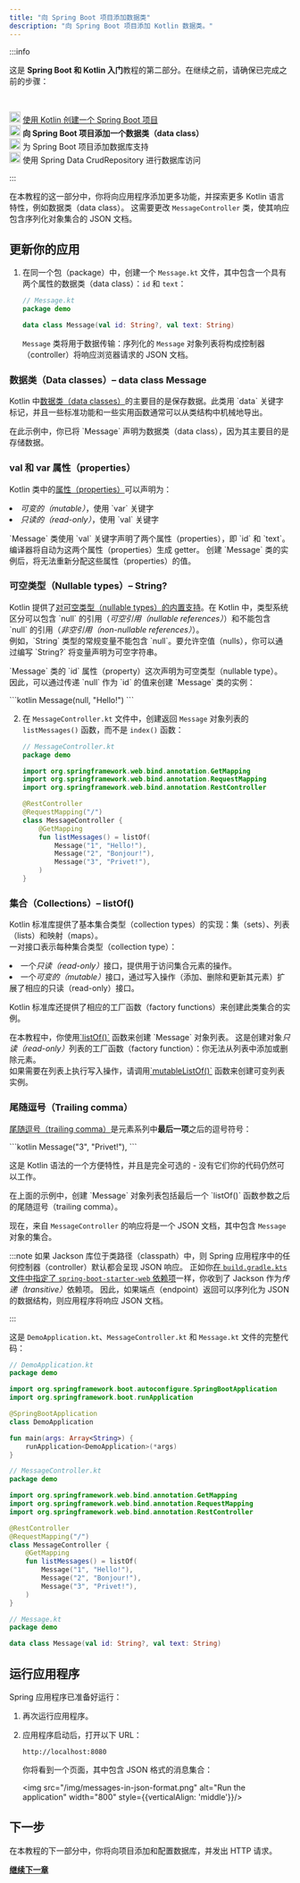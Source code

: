 ```yaml
---
title: "向 Spring Boot 项目添加数据类"
description: "向 Spring Boot 项目添加 Kotlin 数据类。"
---
```

:::info
<p>
   这是 <strong>Spring Boot 和 Kotlin 入门</strong>教程的第二部分。在继续之前，请确保已完成之前的步骤：
</p><br/>
<p>
   <img src="/img/icon-1-done.svg" width="20" alt="First step"/> <a href="jvm-create-project-with-spring-boot.md">使用 Kotlin 创建一个 Spring Boot 项目</a><br/><img src="/img/icon-2.svg" width="20" alt="Second step"/> <strong>向 Spring Boot 项目添加一个数据类（data class）</strong><br/><img src="/img/icon-3-todo.svg" width="20" alt="Third step"/> 为 Spring Boot 项目添加数据库支持<br/><img src="/img/icon-4-todo.svg" width="20" alt="Fourth step"/> 使用 Spring Data CrudRepository 进行数据库访问
</p>

:::

在本教程的这一部分中，你将向应用程序添加更多功能，并探索更多 Kotlin 语言特性，例如数据类（data class）。
这需要更改 `MessageController` 类，使其响应包含序列化对象集合的 JSON 文档。

## 更新你的应用

1. 在同一个包（package）中，创建一个 `Message.kt` 文件，其中包含一个具有两个属性的数据类（data class）：`id` 和 `text`：

    ```kotlin
    // Message.kt
    package demo
   
    data class Message(val id: String?, val text: String)
    ```

   `Message` 类将用于数据传输：序列化的 `Message` 对象列表将构成控制器（controller）将响应浏览器请求的 JSON 文档。
<h3>数据类（Data classes）– data class Message</h3>
<p>
   Kotlin 中<a href="data-classes.md">数据类（data classes）</a>的主要目的是保存数据。此类用 `data` 关键字标记，并且一些标准功能和一些实用函数通常可以从类结构中机械地导出。
</p>
<p>
   在此示例中，你已将 `Message` 声明为数据类（data class），因为其主要目的是存储数据。
</p>
<h3>val 和 var 属性（properties）</h3>
<p>
   Kotlin 类中的<a href="properties.md">属性（properties）</a>可以声明为：
</p>
<list>
<li><i>可变的（mutable）</i>，使用 `var` 关键字</li>
<li><i>只读的（read-only）</i>，使用 `val` 关键字</li>
</list>
<p>
   `Message` 类使用 `val` 关键字声明了两个属性（properties），即 `id` 和 `text`。
          编译器将自动为这两个属性（properties）生成 getter。
          创建 `Message` 类的实例后，将无法重新分配这些属性（properties）的值。
</p>
<h3>可空类型（Nullable types）– String?</h3>
<p>
   Kotlin 提供了<a href="null-safety.md#nullable-types-and-non-nullable-types">对可空类型（nullable types）的内置支持</a>。在 Kotlin 中，类型系统区分可以包含 `null` 的引用（<i>可空引用（nullable references）</i>）和不能包含 `null` 的引用（<i>非空引用（non-nullable references）</i>）。<br/>
          例如，`String` 类型的常规变量不能包含 `null`。要允许空值（nulls），你可以通过编写 `String?` 将变量声明为可空字符串。
</p>
<p>
   `Message` 类的 `id` 属性（property）这次声明为可空类型（nullable type）。
          因此，可以通过传递 `null` 作为 `id` 的值来创建 `Message` 类的实例：
</p>
          ```kotlin
Message(null, "Hello!")
```
       
   
2. 在 `MessageController.kt` 文件中，创建返回 `Message` 对象列表的 `listMessages()` 函数，而不是 `index()` 函数：

    ```kotlin
    // MessageController.kt
    package demo
   
    import org.springframework.web.bind.annotation.GetMapping
    import org.springframework.web.bind.annotation.RequestMapping
    import org.springframework.web.bind.annotation.RestController

    @RestController
    @RequestMapping("/")
    class MessageController {
        @GetMapping
        fun listMessages() = listOf(
            Message("1", "Hello!"),
            Message("2", "Bonjour!"),
            Message("3", "Privet!"),
        )
    }
    ```
<h3>集合（Collections）– listOf()</h3>
<p>
   Kotlin 标准库提供了基本集合类型（collection types）的实现：集（sets）、列表（lists）和映射（maps）。<br/>
          一对接口表示每种集合类型（collection type）：
</p>
<list>
<li>一个<i>只读（read-only）</i>接口，提供用于访问集合元素的操作。</li>
<li>一个<i>可变的（mutable）</i>接口，通过写入操作（添加、删除和更新其元素）扩展了相应的只读（read-only）接口。</li>
</list>
<p>
   Kotlin 标准库还提供了相应的工厂函数（factory functions）来创建此类集合的实例。
</p>
<p>
   在本教程中，你使用<a href="https://kotlinlang.org/api/latest/jvm/stdlib/kotlin.collections/list-of.html">`listOf()`</a> 函数来创建 `Message` 对象列表。
          这是创建对象<i>只读（read-only）</i>列表的工厂函数（factory function）：你无法从列表中添加或删除元素。<br/>
          如果需要在列表上执行写入操作，请调用<a href="https://kotlinlang.org/api/latest/jvm/stdlib/kotlin.collections/mutable-list-of.html">`mutableListOf()`</a> 函数来创建可变列表实例。
</p>
<h3>尾随逗号（Trailing comma）</h3>
<p>
   <a href="coding-conventions.md#trailing-commas">尾随逗号（trailing comma）</a>是元素系列中<b>最后一项</b>之后的逗号符号：
</p>
            ```kotlin
Message("3", "Privet!"),
```
<p>
   这是 Kotlin 语法的一个方便特性，并且是完全可选的 - 没有它们你的代码仍然可以工作。
</p>
<p>
   在上面的示例中，创建 `Message` 对象列表包括最后一个 `listOf()` 函数参数之后的尾随逗号（trailing comma）。
</p>
       
    

现在，来自 `MessageController` 的响应将是一个 JSON 文档，其中包含 `Message` 对象的集合。

:::note
如果 Jackson 库位于类路径（classpath）中，则 Spring 应用程序中的任何控制器（controller）默认都会呈现 JSON 响应。
正如你[在 `build.gradle.kts` 文件中指定了 `spring-boot-starter-web` 依赖项](jvm-create-project-with-spring-boot.md#explore-the-project-gradle-build-file)一样，你收到了 Jackson 作为<i>传递（transitive）</i>依赖项。
因此，如果端点（endpoint）返回可以序列化为 JSON 的数据结构，则应用程序将响应 JSON 文档。

:::

这是 `DemoApplication.kt`、`MessageController.kt` 和 `Message.kt` 文件的完整代码：

```kotlin
// DemoApplication.kt
package demo

import org.springframework.boot.autoconfigure.SpringBootApplication
import org.springframework.boot.runApplication

@SpringBootApplication
class DemoApplication

fun main(args: Array<String>) {
    runApplication<DemoApplication>(*args)
}
```

```kotlin
// MessageController.kt
package demo

import org.springframework.web.bind.annotation.GetMapping
import org.springframework.web.bind.annotation.RequestMapping
import org.springframework.web.bind.annotation.RestController

@RestController
@RequestMapping("/")
class MessageController {
    @GetMapping
    fun listMessages() = listOf(
        Message("1", "Hello!"),
        Message("2", "Bonjour!"),
        Message("3", "Privet!"),
    )
}
```

```kotlin
// Message.kt
package demo

data class Message(val id: String?, val text: String)
```

## 运行应用程序

Spring 应用程序已准备好运行：

1. 再次运行应用程序。

2. 应用程序启动后，打开以下 URL：

    ```text
    http://localhost:8080
    ```

    你将看到一个页面，其中包含 JSON 格式的消息集合：

    <img src="/img/messages-in-json-format.png" alt="Run the application" width="800" style={{verticalAlign: 'middle'}}/>

## 下一步

在本教程的下一部分中，你将向项目添加和配置数据库，并发出 HTTP 请求。

**[继续下一章](jvm-spring-boot-add-db-support.md)**